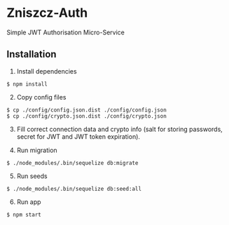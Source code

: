 # Zniszcz-Auth
Simple JWT Authorisation Micro-Service

## Installation
1. Install dependencies

``` 
$ npm install
```

2. Copy config files
```
$ cp ./config/config.json.dist ./config/config.json
$ cp ./config/crypto.json.dist ./config/crypto.json
```

3. Fill correct connection data and crypto info (salt for storing passwords, secret for JWT and JWT token expiration).

4. Run migration
```
$ ./node_modules/.bin/sequelize db:migrate
```

5. Run seeds
```
$ ./node_modules/.bin/sequelize db:seed:all
```

6. Run app
```
$ npm start
```
